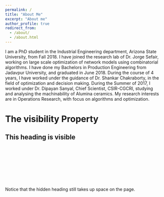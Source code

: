 ```yaml
---
permalink: /
title: "About Me"
excerpt: "About me"
author_profile: true
redirect_from: 
  - /about/
  - /about.html
---
```

I am a PhD student in the Industrial Engineering department, Arizona State University, from Fall 2018. I have joined the research lab of Dr. Jorge Sefair, working on large scale optimization of network models using combinatorial algorithms. I have done my Bachelors in Production Engineering from Jadavpur University, and graduated in June 2018. During the course of 4 years, I have worked under the guidance of Dr. Shankar Chakraborty, in the field of optimization and decision making. During the Summer of 2017, I worked under Dr. Dipayan Sanyal, Chief Scientist, CSIR-CGCRI, studying and analysing the machinability of Alumina ceramics. My research interests are in Operations Research, with focus on algorithms and optimization.

<style>
h2.a {
  visibility: visible;
}

h2.b {
  height:100px;
  width:100px;
  color=white;
  visibility: hidden;
}
h2:hover b{
  width: 200px;
  visibility: visible;
}
</style>

<body>

<h1>The visibility Property</h1>

<h2 class="a">This heading is visible</h2>

<h2 class="b">This heading is hidden</h2>

<p>Notice that the hidden heading still takes up space on the page.</p>

</body>
